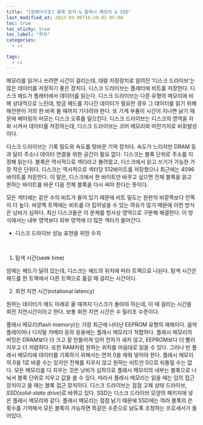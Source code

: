 ```yaml
---
title: "[컴퓨터구조] 블록 장치 & 플래시 메모리 & SSD"
last_modified_at: 2023-03-06T16:20:02-05:00
toc: true
toc_sticky: true
toc_label: "목차"
categories:
  - cs

tags:
  - cs
---
```


 메모리를 읽거나 쓰려면 시간이 걸리는데, 대량 저장장치로 알려진 ‘디스크 드라이브’는 많은 데이터를 저장하기 좋은 장치다. 디스크 드라이브는 플래터에 비트를 저장한다. 디스크 헤드가 플래터에서 데이터를 읽는다. 디스크 드라이브는 다른 유형의 메모리에 비해 상대적으로 느린데, 방금 헤드를 지나간 데이터가 필요한 경우 그 데이터를 읽기 위해 해전판이 거의 한 바퀴 돌 때까지 기다려야 한다. 또 기계 부품이 시간이 지나면 낡기 때문에 베어링의 마모는 디스크 오류를 일으킨다. 디스크 드라이브는 디스크의 영역을 자화 시켜서 데이터를 저장하는데, 디스크 드라이브는 코어 메모리와 마찬가지로 비휘발성이다. 

 디스크 드라이브는 기록 밀도와 속도를 맞바꾼 기억 장치다. 속도가 느리지만 DRAM 등과 달리 주소나 데이터 연결을 위한 공간이 필요 없다. 디스크는 블록 단위로 주소를 지정해 읽는다. 블록은 역사적으로 섹터라고 불려왔고, 디스크에서 읽고 쓰기가 가능한 가장 작은 단위다. 디스크는 역사적으로 섹터당 512바이트를 저장했으나 최근에는 4096바이트를 저장한다. 이 말은, 디스크에서 한 바이트만 바꾸고 싶으면 전체 블록을 읽고 원하는 바이트를 바꾼 다음 전체 블록을 다시 써야 한다는 뜻이다. 

 모든 섹터에는 같은 수의 비트가 들어 있기 때문에 비트 밀도는 원판의 바깥쪽보다 안쪽이 더 높다. 바깥쪽 트랙에는 비트를 더 집어넣을 수 있는 여유가 많기 때문에 이런 방식은 낭비가 심하다. 최신 디스크들은 이 문제를 방사상 영역으로 구분해 해결한다. 이 방식에서는 내부 영역보다 외부 영역에 더 많은 섹터가 들어간다. 

- 디스크 드라이브 성능 표현을 위한 수치  

<br/>

1. 탐색 시간(seek time)

암에는 헤드가 달려 있는데, 디스크는 헤드의 위치에 따라 트랙으로 나뉜다. 탐색 시간은 헤드를 한 트랙에서 다른 트랙으로 옮길 때 걸리는 시간이다.

2. 회전 지연 시간(rotational latency)

원하는 데이터가 헤드 아래로 올 때까지 디스크가 돌아야 하는데, 이 때 걸리는 시간을 회전 지연시간이라고 한다. 보통 회전 지연 시간은 수 밀리초 수준이다.

 플래시 메모리(flash memory)는 가장 최근에 나타난 EEPROM 유형의 매체이다. 음악 플레이어나 디지털 카메라 등의 응용에는 플래시 메모리가 적합하다. 플래시 메모리의 버킷은 DRAM보다 더 크고 잘 만들어져 있어 전자가 새지 않고, EEPROM보다 더 빨리 지우고 더 저렴하다. 또한 RAM처럼 원하는 위치를 마음대로 읽을 수 있다. 그러나 빈 플래시 메모리에 데이터를 기록하기 위해서는 먼저 0을 채워 넣어야 한다. 플래시 메모리의 0을 1로 바꿀 수는 있지만 전체를 지우지 않고 원하는 비트만 0으로 되돌릴 수는 없다. 모든 메모리를 다 지우는 것은 낭비가 심하므로 플래시 메모리의 내부는 블록으로 나눠서 블록 단위로 지우고 값을 쓸 수 있다. 따라서 플래시 메모리는 읽을 때는 임의 접근 장치이고 쓸 때는 블록 접근 장치이다. 디스크 드라이브는 점점 고체 상태 드라이브, *SSD(solid-state drive*)로 바뀌고 있다. SSD는 디스크 드라이브 모양의 패키지에 넣은 플래시 메모리와 같다. 플래시 메모리는 점점 낡기 때문에 SSD에는 여러 블록의 쓴 횟수를 기억해서 모든 블록이 가능하면 똑같은 수준으로 낡도록 조정하는 프로세서가 들어있다.
